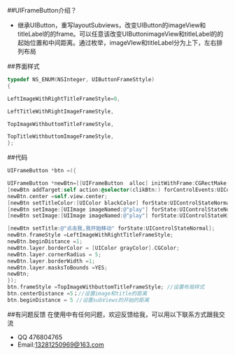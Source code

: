 
##UIFrameButton介绍？

* 继承UIButton，重写layoutSubviews，改变UIButton的imageView和titleLabel的的frame。可以任意该改变UIButtonimageView和titleLabel的的起始位置和中间距离。通过枚举，imageVIew和titleLabel分为上下，左右排列布局





##界面样式

```objectivec
typedef NS_ENUM(NSInteger, UIButtonFrameSttyle)
{

LeftImageWithRightTitleFrameStyle=0,

LeftTitleWithRightImageFrameStyle,

TopImageWithbuttomTitleFrameStyle,

TopTitleWithbuttomImageFrameStyle,
};
```
##代码

```objectivec
UIFrameButton *btn =({

UIFrameButton *newBtn=[[UIFrameButton  alloc] initWithFrame:CGRectMake(10, 10, 300, 300)];
[newBtn addTarget:self action:@selector(clikBtn:) forControlEvents:UIControlEventTouchUpInside];
newBtn.center =self.view.center;
[newBtn setTitleColor:[UIColor blackColor] forState:UIControlStateNormal];
[newBtn setImage:[UIImage imageNamed:@"play"] forState:UIControlStateNormal];
[newBtn setImage:[UIImage imageNamed:@"play"] forState:UIControlStateHighlighted];

[newBtn setTitle:@"点击我,我开始移动" forState:UIControlStateNormal];
newBtn.frameStyle =LeftImageWithRightTitleFrameStyle;
newBtn.beginDistance =1;
newBtn.layer.borderColor = [UIColor grayColor].CGColor;
newBtn.layer.cornerRadius = 5;
newBtn.layer.borderWidth =1;
newBtn.layer.masksToBounds =YES;
newBtn;
});   
btn.frameStyle =TopImageWithbuttomTitleFrameStyle; //设置布局样式
btn.centerDistance =5；//设置image和title的距离
btn.beginDistance = 5 //设置subViews的开始的距离


```

##有问题反馈
在使用中有任何问题，欢迎反馈给我，可以用以下联系方式跟我交流

* QQ 476804765
* Email:13281250969@163.com
